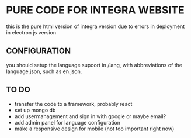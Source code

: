 # PURE CODE FOR INTEGRA WEBSITE

this is the pure html version of integra version due to errors in deployment in electron js version

  

## CONFIGURATION

you should setup the language supoort in /lang, with abbreviations of the language.json, such as en.json.

## TO DO

 - transfer the code to a framework, probably react
 - set up mongo db
 - add usermanagement and sign in with google or maybe email?
 - add admin panel for language configuration
 - make a responsive design for mobile (not too important right now)
